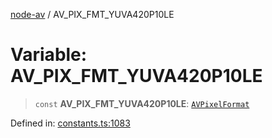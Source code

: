 [node-av](../globals.md) / AV\_PIX\_FMT\_YUVA420P10LE

# Variable: AV\_PIX\_FMT\_YUVA420P10LE

> `const` **AV\_PIX\_FMT\_YUVA420P10LE**: [`AVPixelFormat`](../type-aliases/AVPixelFormat.md)

Defined in: [constants.ts:1083](https://github.com/seydx/av/blob/f8631fc881b394300b1479f511d55cf1c370a87f/src/constants/constants.ts#L1083)
